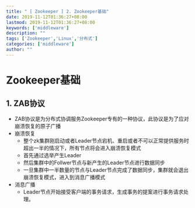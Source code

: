 ```yaml
---
title: " [ Zookeeper ] 2. Zookeeper基础"
date: 2019-11-12T01:36:27+08:00
lastmod: 2019-11-12T01:36:27+08:00
keywords: ['middleware']
description: ""
tags: ['Zookeeper','Linux','分布式']
categories: ['middleware']
author: ""
---
```

# Zookeeper基础
## 1. ZAB协议
+ ZAB协议是为分布式协调服务Zookeeper专有的一种协议，此协议是为了应对崩溃恢复的原子广播
+ 崩溃恢复
  + 整个zk集群刚启动或者Leader节点宕机、重启或者不可以正常提供服务时超出一半的情况下，所有节点将会进入崩溃恢复模式
  + 首先通过选举产生Leader
  + 然后集群中的Follwer节点与新产生的Leader节点进行数据同步
  + 一旦集群中一半数量的节点与Leader节点完成了数据同步，集群就会退出崩溃恢复模式，进入到消息广播模式
+ 消息广播
  + Leader节点开始接受客户端的事务请求，生成事务的提案进行事务请求处理。